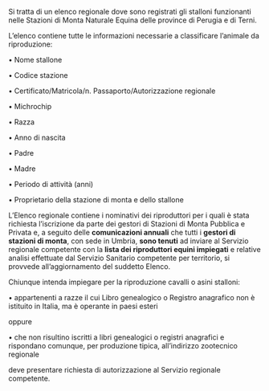 Si tratta di un elenco regionale dove sono registrati gli stalloni funzionanti nelle Stazioni di Monta Naturale Equina delle province di Perugia e di Terni.

L’elenco contiene tutte le informazioni necessarie a classificare l’animale da riproduzione:

•	Nome stallone

•	Codice stazione

•	Certificato/Matricola/n. Passaporto/Autorizzazione regionale

•	Michrochip

•	Razza

•	Anno di nascita

•	Padre

•	Madre

•	Periodo di attività (anni)

•	Proprietario della stazione di monta e dello stallone

L’Elenco regionale contiene i nominativi dei riproduttori per i quali è stata richiesta l’iscrizione da parte dei gestori di Stazioni di Monta Pubblica e Privata e, a seguito delle **comunicazioni annuali** che tutti i **gestori di stazioni di monta**, con sede in Umbria, **sono tenuti** ad inviare al Servizio regionale competente con la **lista dei riproduttori equini impiegati** e relative analisi effettuate dal Servizio Sanitario competente per territorio, si provvede all’aggiornamento del suddetto Elenco.

Chiunque intenda impiegare per la riproduzione cavalli o asini stalloni:

•	appartenenti a razze il cui Libro genealogico o Registro anagrafico non è istituito in Italia, ma è operante in paesi esteri

oppure

•	che non risultino iscritti a libri genealogici o registri anagrafici e rispondano comunque, per produzione tipica, all’indirizzo zootecnico regionale

deve presentare richiesta di autorizzazione al Servizio regionale competente.
